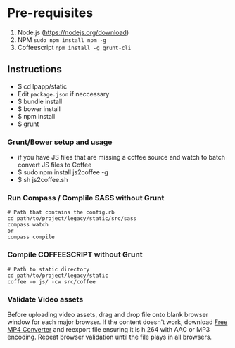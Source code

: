  
# Pre-requisites

1. Node.js (https://nodejs.org/download)
2. NPM `sudo npm install npm -g`
3. Coffeescript `npm install -g grunt-cli`

## Instructions

* $ cd lpapp/static
* Edit `package.json` if neccessary 
* $ bundle install
* $ bower install
* $ npm install
* $ grunt



### Grunt/Bower setup and usage
* if you have JS files that are missing a coffee source and watch to batch convert JS files to Coffee
* $ sudo npm install js2coffee -g
* $ sh js2coffee.sh


### Run Compass / Complile SASS without Grunt

    # Path that contains the config.rb
    cd path/to/project/legacy/static/src/sass
    compass watch
    or
    compass compile
    

### Compile COFFEESCRIPT without Grunt

    # Path to static directory
    cd path/to/project/legacy/static
    coffee -o js/ -cw src/coffee
    
    
### Validate Video assets

Before uploading video assets, drag and drop file onto blank browser window for each major browser. If the content doesn't work, download [Free MP4 Converter](https://itunes.apple.com/us/app/free-mp4-converter/id693443591?mt=12) and reexport file ensuring it is h.264 with AAC or MP3 encoding. Repeat browser validation until the file plays in all browsers.